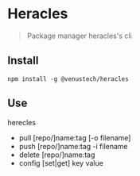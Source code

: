 # Heracles
> Package manager heracles's cli

## Install

`npm install -g @venustech/heracles`

## Use

herecles
+ pull [repo/]name:tag [-o filename]
+ push [repo/]name:tag -i filename
+ delete [repo/]name:tag
+ config [set|get] key value